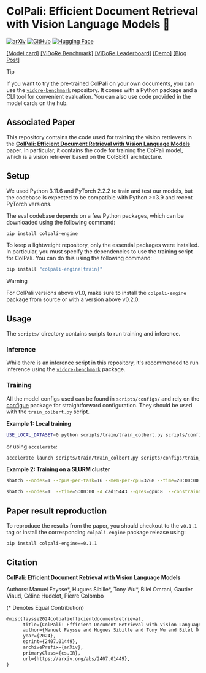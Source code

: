 # ColPali: Efficient Document Retrieval with Vision Language Models 👀

[![arXiv](https://img.shields.io/badge/arXiv-2407.01449-b31b1b.svg?style=for-the-badge)](https://arxiv.org/abs/2407.01449)
[![GitHub](https://img.shields.io/badge/ViDoRe_Benchmark-100000?style=for-the-badge&logo=github&logoColor=white)](https://github.com/illuin-tech/vidore-benchmark)
[![Hugging Face](https://img.shields.io/badge/Vidore_Hf_Space-FFD21E?style=for-the-badge&logo=huggingface&logoColor=000)](https://huggingface.co/vidore)

[[Model card]](https://huggingface.co/vidore/colpali)
[[ViDoRe Benchmark]](https://huggingface.co/collections/vidore/vidore-benchmark-667173f98e70a1c0fa4db00d)
[[ViDoRe Leaderboard]](https://huggingface.co/spaces/vidore/vidore-leaderboard)
[[Demo]](https://huggingface.co/spaces/manu/ColPali-demo)
[[Blog Post]](https://huggingface.co/blog/manu/colpali)

> [!TIP]
> If you want to try the pre-trained ColPali on your own documents, you can use the [`vidore-benchmark`](https://github.com/illuin-tech/vidore-benchmark) repository. It comes with a Python package and a CLI tool for convenient evaluation. You can also use code provided in the model cards on the hub.

## Associated Paper

This repository contains the code used for training the vision retrievers in the [**ColPali: Efficient Document Retrieval with Vision Language Models**](https://arxiv.org/abs/2407.01449) paper. 
In particular, it contains the code for training the ColPali model, which is a vision retriever based on the ColBERT architecture.

## Setup

We used Python 3.11.6 and PyTorch 2.2.2 to train and test our models, but the codebase is expected to be compatible with Python >=3.9 and recent PyTorch versions.

The eval codebase depends on a few Python packages, which can be downloaded using the following command:

```bash
pip install colpali-engine
```

To keep a lightweight repository, only the essential packages were installed. In particular, you must specify the dependencies to use the training script for ColPali. You can do this using the following command:

```bash
pip install "colpali-engine[train]"
```

> [!WARNING]
> For ColPali versions above v1.0, make sure to install the `colpali-engine` package from source or with a version above v0.2.0.

## Usage

The `scripts/` directory contains scripts to run training and inference.

### Inference

While there is an inference script in this repository, it's recommended to run inference using the  [`vidore-benchmark`](https://github.com/illuin-tech/vidore-benchmark) package.

### Training

All the model configs used can be found in `scripts/configs/` and rely on the [configue](https://github.com/illuin-tech/configue) package for straightforward configuration. They should be used with the `train_colbert.py` script.

**Example 1: Local training**

```bash
USE_LOCAL_DATASET=0 python scripts/train/train_colbert.py scripts/configs/siglip/train_siglip_model_debug.yaml
```

or using `accelerate`:

```bash
accelerate launch scripts/train/train_colbert.py scripts/configs/train_colidefics_model.yaml
```

**Example 2: Training on a SLURM cluster**

```bash
sbatch --nodes=1 --cpus-per-task=16 --mem-per-cpu=32GB --time=20:00:00 --gres=gpu:1  -p gpua100 --job-name=colidefics --output=colidefics.out --error=colidefics.err --wrap="accelerate launch scripts/train/train_colbert.py  scripts/configs/train_colidefics_model.yaml"

sbatch --nodes=1  --time=5:00:00 -A cad15443 --gres=gpu:8  --constraint=MI250 --job-name=colpali --wrap="python scripts/train/train_colbert.py scripts/configs/train_colpali_model.yaml"
```

## Paper result reproduction

To reproduce the results from the paper, you should checkout to the `v0.1.1` tag or install the corresponding `colpali-engine` package release using:

```bash
pip install colpali-engine==0.1.1
```

## Citation

**ColPali: Efficient Document Retrieval with Vision Language Models**  

Authors: Manuel Faysse\*, Hugues Sibille\*, Tony Wu\*, Bilel Omrani, Gautier Viaud, Céline Hudelot, Pierre Colombo

(\* Denotes Equal Contribution)

```latex
@misc{faysse2024colpaliefficientdocumentretrieval,
      title={ColPali: Efficient Document Retrieval with Vision Language Models}, 
      author={Manuel Faysse and Hugues Sibille and Tony Wu and Bilel Omrani and Gautier Viaud and Céline Hudelot and Pierre Colombo},
      year={2024},
      eprint={2407.01449},
      archivePrefix={arXiv},
      primaryClass={cs.IR},
      url={https://arxiv.org/abs/2407.01449}, 
}
```

